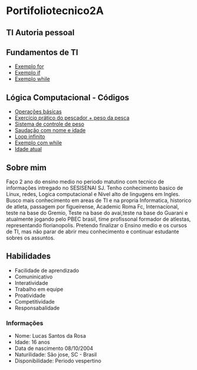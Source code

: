 # Portifoliotecnico2A
## TI Autoria pessoal 
## Fundamentos de TI

- [Exemplo  for](FundamentosTI/exemplos/Sequencia1atéN.sh)
- [Exemplo  if](FundamentosTI/exemplos/Atvs16-06/tabuada.sh)
- [Exemplo while](FundamentosTI/exemplos/Atvs16-06/fatorial.sh)

## Lógica Computacional - Códigos
- [Operações básicas](LogicaComputacional/MARÇO5)
- [Exercício prático do pescador + peso da pesca](LogicaComputacional/MARÇO12)
- [Sistema de controle de peso](LogicaComputacional/MARÇO26)
- [Saudação com nome e idade](LogicaComputacional/ABRIL9)
- [Loop infinito](LogicaComputacional/ABRIL23)
- [Exemplo com while](LogicaComputacional/MAIO25)
- [Idade atual](LogicaComputacional/JULHO11)

## Sobre mim 
Faço 2 ano do ensino medio no periodo matutino com tecnico de informações intregado no SESISENAI SJ. Tenho conhecimento basico de Linux, redes, Logica computacional e Nivel alto de lingugens em Ingles. Busco mais conhecimento em areas de TI e na propria Informatica, historico de atleta, passagem por figueirense, Academic Roma Fc, Internacional, teste na base do Gremio, Teste na base do avai,teste na base do Guarani e atualmente jogando pelo PBEC brasil, time profissonal formador de atlestas, representando florianopolis. Pretendo finalizar o Ensino medio e os cursos de TI, mas não parar de abrir meu conhecimento e continuar estudante sobres os assuntos. 
## Habilidades 
* Facilidade de aprendizado 
* Comuninicativo 
* Interatividade 
* Trabalho em equipe 
* Proatividade 
* Competitividade 
* Responsabalidade 

### Informações 
- Nome: Lucas Santos da Rosa 
- Idade: 16 anos 
- Data de nascimento 08/10/2004 
- Naturilidade: São jose, SC - Brasil 
- Disponibilidade: Periodo vespertino 
